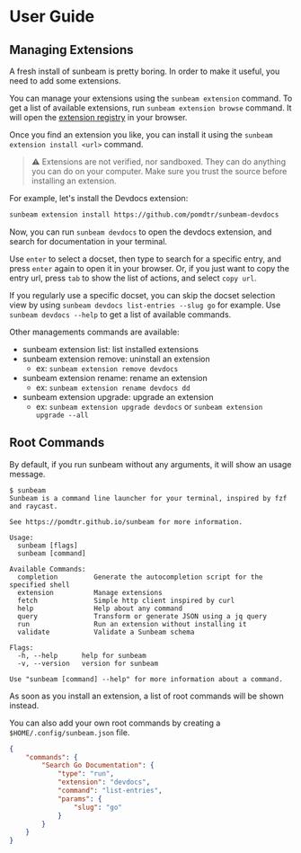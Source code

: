 # User Guide

## Managing Extensions

A fresh install of sunbeam is pretty boring. In order to make it useful, you need to add some extensions.

You can manage your extensions using the `sunbeam extension` command.
To get a list of available extensions, run `sunbeam extension browse` command.
It will open the [extension registry](https://github.com/topics/sunbeam-extension) in your browser.

Once you find an extension you like, you can install it using the `sunbeam extension install <url>` command.

> ⚠️ Extensions are not verified, nor sandboxed. They can do anything you can do on your computer. Make sure you trust the source before installing an extension.

For example, let's install the Devdocs extension:

```sh
sunbeam extension install https://github.com/pomdtr/sunbeam-devdocs
```

Now, you can run `sunbeam devdocs` to open the devdocs extension, and search for documentation in your terminal.

Use `enter` to select a docset, then type to search for a specific entry, and press `enter` again to open it in your browser.
Or, if you just want to copy the entry url, press `tab` to show the list of actions, and select `copy url`.

If you regularly use a specific docset, you can skip the docset selection view by using `sunbeam devdocs list-entries --slug go` for example.
Use `sunbeam devdocs --help` to get a list of available commands.

Other managements commands are available:

- sunbeam extension list: list installed extensions
- sunbeam extension remove: uninstall an extension
    - ex: `sunbeam extension remove devdocs`
- sunbeam extension rename: rename an extension
    - ex: `sunbeam extension rename devdocs dd`
- sunbeam extension upgrade: upgrade an extension
    - ex: `sunbeam extension upgrade devdocs` or `sunbeam extension upgrade --all`

## Root Commands

By default, if you run sunbeam without any arguments, it will show an usage message.

```
$ sunbeam
Sunbeam is a command line launcher for your terminal, inspired by fzf and raycast.

See https://pomdtr.github.io/sunbeam for more information.

Usage:
  sunbeam [flags]
  sunbeam [command]

Available Commands:
  completion         Generate the autocompletion script for the specified shell
  extension          Manage extensions
  fetch              Simple http client inspired by curl
  help               Help about any command
  query              Transform or generate JSON using a jq query
  run                Run an extension without installing it
  validate           Validate a Sunbeam schema

Flags:
  -h, --help      help for sunbeam
  -v, --version   version for sunbeam

Use "sunbeam [command] --help" for more information about a command.
```

As soon as you install an extension, a list of root commands will be shown instead.

You can also add your own root commands by creating a `$HOME/.config/sunbeam.json` file.

```json
{
    "commands": {
        "Search Go Documentation": {
            "type": "run",
            "extension": "devdocs",
            "command": "list-entries",
            "params": {
                "slug": "go"
            }
        }
    }
}
```
